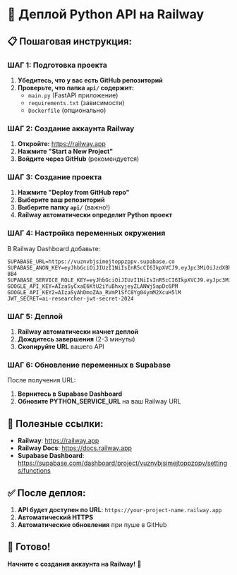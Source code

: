 # 🚀 Деплой Python API на Railway

## 📋 **Пошаговая инструкция:**

### **ШАГ 1: Подготовка проекта**

1. **Убедитесь, что у вас есть GitHub репозиторий**
2. **Проверьте, что папка `api/` содержит:**
   - `main.py` (FastAPI приложение)
   - `requirements.txt` (зависимости)
   - `Dockerfile` (опционально)

### **ШАГ 2: Создание аккаунта Railway**

1. **Откройте:** https://railway.app
2. **Нажмите "Start a New Project"**
3. **Войдите через GitHub** (рекомендуется)

### **ШАГ 3: Создание проекта**

1. **Нажмите "Deploy from GitHub repo"**
2. **Выберите ваш репозиторий**
3. **Выберите папку `api/`** (важно!)
4. **Railway автоматически определит Python проект**

### **ШАГ 4: Настройка переменных окружения**

В Railway Dashboard добавьте:

```
SUPABASE_URL=https://vuznvbjsimejtoppzppv.supabase.co
SUPABASE_ANON_KEY=eyJhbGciOiJIUzI1NiIsInR5cCI6IkpXVCJ9.eyJpc3MiOiJzdXBhYmFzZSIsInJlZiI6InZ1em52YmpzaW1lanRvcHB6cHB2Iiwicm9sZSI6ImFub24iLCJpYXQiOjE3NTUyNTI3NTAsImV4cCI6MjA3MDgyODc1MH0.P8MDGDQIGoHObgRBFdeFWvbVjsShqOGcGhKEMRa-8B4
SUPABASE_SERVICE_ROLE_KEY=eyJhbGciOiJIUzI1NiIsInR5cCI6IkpXVCJ9.eyJpc3MiOiJzdXBhYmFzZSIsInJlZiI6InZ1em52YmpzaW1lanRvcHB6cHB2Iiwicm9sZSI6InNlcnZpY2Vfcm9sZSIsImlhdCI6MTc1NTI1Mjc1MCwiZXhwIjoyMDcwODI4NzUwfQ.kpUbkTvP5Lrsk6Tw5Km3WbWXfwHkg69b1H_1YMyAdIM
GOOGLE_API_KEY=AIzaSyCxaE6KtU2iYuBhxyjeyZLANWj5apDc6PM
GOOGLE_API_KEY2=AIzaSyAhDmoZAa_RVmP1SfC8Yg04ymM2XcuH5lM
JWT_SECRET=ai-researcher-jwt-secret-2024
```

### **ШАГ 5: Деплой**

1. **Railway автоматически начнет деплой**
2. **Дождитесь завершения** (2-3 минуты)
3. **Скопируйте URL** вашего API

### **ШАГ 6: Обновление переменных в Supabase**

После получения URL:
1. **Вернитесь в Supabase Dashboard**
2. **Обновите PYTHON_SERVICE_URL** на ваш Railway URL

## 🔗 **Полезные ссылки:**

- **Railway**: https://railway.app
- **Railway Docs**: https://docs.railway.app
- **Supabase Dashboard**: https://supabase.com/dashboard/project/vuznvbjsimejtoppzppv/settings/functions

## ✅ **После деплоя:**

1. **API будет доступен по URL**: `https://your-project-name.railway.app`
2. **Автоматический HTTPS**
3. **Автоматические обновления** при пуше в GitHub

## 🎯 **Готово!**

**Начните с создания аккаунта на Railway!** 🚀
